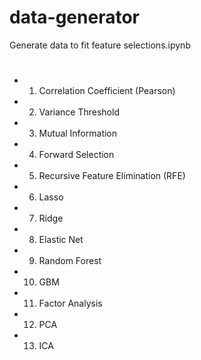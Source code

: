 # data-generator
Generate data to fit feature selections.ipynb
# 
- 1. Correlation Coefficient (Pearson) 
- 2. Variance Threshold
- 3. Mutual Information
- 4. Forward Selection
- 5. Recursive Feature Elimination (RFE)
- 6. Lasso
- 7. Ridge
- 8. Elastic Net
- 9. Random Forest
- 10. GBM
- 11. Factor Analysis
- 12. PCA
- 13. ICA
